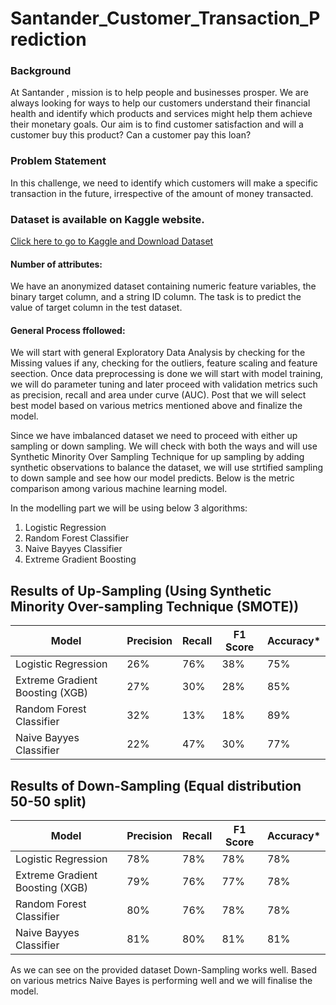 # Santander_Customer_Transaction_Prediction

### Background
At Santander , mission is to help people and businesses prosper. We are always looking for ways to help our customers understand their financial health and identify which products and services might help them achieve their monetary goals.
Our aim is to find customer satisfaction and will a customer buy this product? Can a customer pay this loan?

### Problem Statement
In this challenge, we need to identify which customers will make a specific transaction in the future, irrespective of the amount of money transacted.

### Dataset is available on Kaggle website. 
[Click here to go to Kaggle and Download Dataset](https://www.kaggle.com/c/santander-customer-transaction-prediction/data)

#### Number of attributes:
We have an anonymized dataset containing numeric feature variables, the binary target column, and a string ID column. The task is to predict the value of target column in the test dataset. 

#### General Process ffollowed:
We will start with general Exploratory Data Analysis by checking for the Missing values if any, checking for the outliers, feature scaling and feature seection. Once data preprocessing is done we will start with model training, we will do parameter tuning and later proceed with validation metrics such as precision, recall and area under curve (AUC). Post that we will select best model based on various metrics mentioned above and finalize the model.

Since we have imbalanced dataset we need to proceed with either up sampling or down sampling. We will check with both the ways and will use Synthetic Minority Over Sampling Technique for up sampling by adding synthetic observations to balance the dataset, we will use strtified sampling to down sample and see how our model predicts. Below is the metric comparison among various machine learning model.

In the modelling part we will be using below 3 algorithms:
1. Logistic Regression
2. Random Forest Classifier
3. Naive Bayyes Classifier
4. Extreme Gradient Boosting

## Results of Up-Sampling (Using Synthetic Minority Over-sampling Technique (SMOTE))
|Model | Precision | Recall |F1 Score | Accuracy* |
|---|---|---|---|---|
|Logistic Regression | 26% | 76% | 38% | 75% |
|Extreme Gradient Boosting (XGB) | 27% | 30% | 28% | 85% |
|Random Forest Classifier | 32% | 13% | 18% | 89% |
|Naive Bayyes Classifier | 22% | 47% | 30% | 77% |

## Results of Down-Sampling (Equal distribution 50-50 split)
|Model | Precision | Recall |F1 Score | Accuracy* |
|---|---|---|---|---|
|Logistic Regression | 78% | 78% | 78% | 78% |
|Extreme Gradient Boosting (XGB) | 79% | 76% | 77% | 78% |
|Random Forest Classifier | 80% | 76% | 78% | 78% |
|Naive Bayyes Classifier | 81% | 80% | 81% | 81% |

As we can see on the provided dataset Down-Sampling works well. Based on various metrics Naive Bayes is performing well and we will finalise the model.

